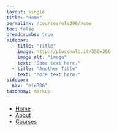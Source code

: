 ```yaml
---
layout: single
title: "Home"
permalink: /courses/ele306/home
toc: false
breadcrumbs: true
sidebar:
  - title: "Title"
    image: http://placehold.it/350x250
    image_alt: "image"
    text: "Some text here."
  - title: "Another Title"
    text: "More text here."
sidebar:
  nav: "ele306"
taxonomy: markup
---
```



- [Home](/)
- [About](/about)
- [Courses](/courses/ele306/l1)

